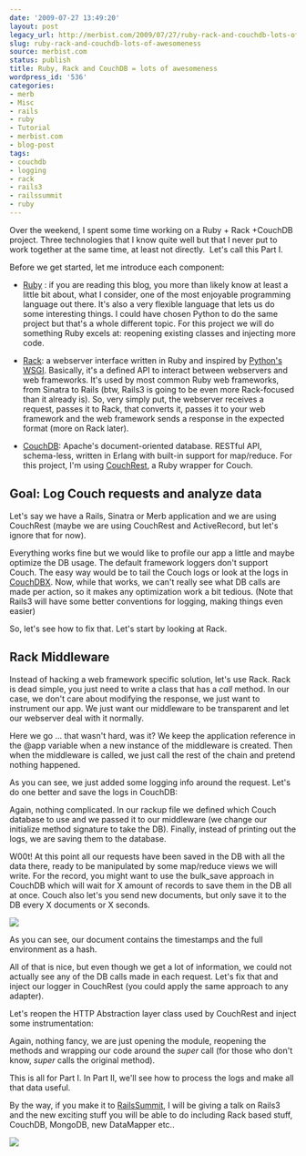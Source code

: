 ```yaml
---
date: '2009-07-27 13:49:20'
layout: post
legacy_url: http://merbist.com/2009/07/27/ruby-rack-and-couchdb-lots-of-awesomeness/
slug: ruby-rack-and-couchdb-lots-of-awesomeness
source: merbist.com
status: publish
title: Ruby, Rack and CouchDB = lots of awesomeness
wordpress_id: '536'
categories:
- merb
- Misc
- rails
- ruby
- Tutorial
- merbist.com
- blog-post
tags:
- couchdb
- logging
- rack
- rails3
- railssummit
- ruby
---
```


Over the weekend, I spent some time working on a Ruby + Rack +CouchDB project. Three technologies that I know quite well but that I never put to work together at the same time, at least not directly.  Let's call this Part I.

Before we get started, let me introduce each component:



	
  * [Ruby](http://en.wikipedia.org/wiki/Ruby%20%28programming%20language%29) : if you are reading this blog, you more than likely know at least a little bit about, what I consider, one of the most enjoyable programming language out there. It's also a very flexible language that lets us do some interesting things. I could have chosen Python to do the same project but that's a whole different topic. For this project we will do something Ruby excels at: reopening existing classes and injecting more code.

	
  * [Rack](http://rack.rubyforge.org/): a webserver interface written in Ruby and inspired by [Python's WSGI](http://www.wsgi.org/wsgi/). Basically, it's a defined API to interact between webservers and web frameworks. It's used by most common Ruby web frameworks, from Sinatra to Rails (btw, Rails3 is going to be even more Rack-focused than it already is). So, very simply put, the webserver receives a request, passes it to Rack, that converts it, passes it to your web framework and the web framework sends a response in the expected format (more on Rack later).

	
  * [CouchDB](http://couchdb.apache.org/): Apache's document-oriented database. RESTful API, schema-less, written in Erlang with built-in support for map/reduce. For this project, I'm using [CouchRest](http://github.com/mattetti/couchrest), a Ruby wrapper for Couch.




## Goal: Log Couch requests and analyze data


Let's say we have a Rails, Sinatra or Merb application and we are using CouchRest (maybe we are using CouchRest and ActiveRecord, but let's ignore that for now).

Everything works fine but we would like to profile our app a little and maybe optimize the DB usage. The default framework loggers don't support Couch. The easy way would be to tail the Couch logs or look at the logs in [CouchDBX](http://janl.github.com/couchdbx/). Now, while that works, we can't really see what DB calls are made per action, so it makes any optimization work a bit tedious. (Note that Rails3 will have some better conventions for logging, making things even easier)

So, let's see how to fix that. Let's start by looking at Rack.


## Rack Middleware


Instead of hacking a web framework specific solution, let's use Rack. Rack is dead simple, you just need to write a class that has a _call_ method.
In our case, we don't care about modifying the response, we just want to instrument our app. We just want our middleware to be transparent and let our webserver deal with it normally.    

Here we go ... that wasn't hard, was it? We keep the application reference in the @app variable when a new instance of the middleware is created. Then when the middleware is called, we just call the rest of the chain and pretend nothing happened.

As you can see, we just added some logging info around the request. Let's do one better and save the logs in CouchDB:  

Again, nothing complicated. In our rackup file we defined which Couch database to use and we passed it to our middleware (we change our initialize method signature to take the DB).
Finally, instead of printing out the logs, we are saving them to the database.

W00t! At this point all our requests have been saved in the DB with all the data there, ready to be manipulated by some map/reduce views we will write. For the record, you might want to use the bulk_save approach in CouchDB which will wait for X amount of records to save them in the DB all at once. Couch also let's you send new documents, but only save it to the DB every X documents or X seconds.

![](http://img.skitch.com/20090726-ebmpgjtrc6x8239ia69kmri1rt.jpg)

As you can see, our document contains the timestamps and the full environment as a hash.

All of that is nice, but even though we get a lot of information, we could not actually see any of the DB calls made in each request. Let's fix that and inject our logger in CouchRest (you could apply the same approach to any adapter).

Let's reopen the HTTP Abstraction layer class used by CouchRest and inject some instrumentation:



Again, nothing fancy, we are just opening the module, reopening the methods and wrapping our code around the _super_ call (for those who don't know, _super_ calls the original method).

This is all for Part I. In Part II, we'll see how to process the logs and make all that data useful.

By the way, if you make it to [RailsSummit](http://www.railssummit.com.br/), I will be giving a talk on Rails3 and the new exciting stuff you will be able to do including Rack based stuff, CouchDB, MongoDB, new DataMapper etc..

[![](http://railssummit.com.br/images/banners/en_souPalestrante_210x60.jpg)](http://railssummit.com.br/)

